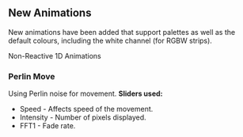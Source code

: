 ## New Animations

New animations have been added that support palettes as well as the default colours, including the white channel (for RGBW strips).


Non-Reactive 1D Animations

### Perlin Move

Using Perlin noise for movement.
**Sliders used:**
* Speed - Affects speed of the movement.
* Intensity - Number of pixels displayed.
* FFT1 - Fade rate.

